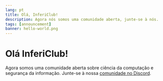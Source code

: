 ```yaml
---
lang: pt
title: Olá, InferiClub!
description: Agora nós somos uma comunidade aberta, junte-se à nós.
tags: [announcement]
banner: hello-world.png
---
```


# Olá InferiClub!

Agora somos uma comunidade aberta sobre ciência da computação e segurança da informação. Junte-se à nossa [comunidade no Discord](https://discord.gg/VDFRWxyq5q).
